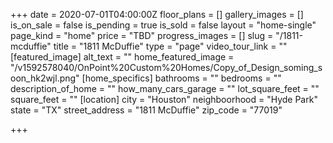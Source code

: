+++
date = 2020-07-01T04:00:00Z
floor_plans = []
gallery_images = []
is_on_sale = false
is_pending = true
is_sold = false
layout = "home-single"
page_kind = "home"
price = "TBD"
progress_images = []
slug = "/1811-mcduffie"
title = "1811 McDuffie"
type = "page"
video_tour_link = ""
[featured_image]
alt_text = ""
home_featured_image = "/v1592578040/OnPoint%20Custom%20Homes/Copy_of_Design_soming_soon_hk2wjl.png"
[home_specifics]
bathrooms = ""
bedrooms = ""
description_of_home = ""
how_many_cars_garage = ""
lot_square_feet = ""
square_feet = ""
[location]
city = "Houston"
neighboorhood = "Hyde Park"
state = "TX"
street_address = "1811 McDuffie"
zip_code = "77019"

+++
